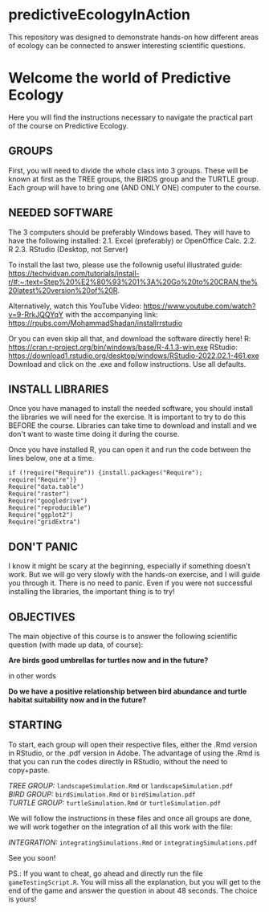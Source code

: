 # predictiveEcologyInAction
This repository was designed to demonstrate hands-on how different areas of ecology can be connected to answer interesting scientific questions.


#  Welcome the world of Predictive Ecology  #

Here you will find the instructions necessary to navigate the 
practical part of the course on Predictive Ecology. 

## GROUPS  
First, you will need to divide the whole class into 3 groups. 
These will be known at first as the TREE groups, the BIRDS group 
and the TURTLE group. Each group will have to bring one (AND ONLY 
ONE) computer to the course.

## NEEDED SOFTWARE  
The 3 computers should be preferably Windows based. They will have 
to have the following installed:
  2.1. Excel (preferably) or OpenOffice Calc.
  2.2. R
  2.3. RStudio (Desktop, not Server)

To install the last two, please use the follownig useful illustrated guide: 
https://techvidvan.com/tutorials/install-r/#:~:text=Step%20%E2%80%93%201%3A%20Go%20to%20CRAN,the%20latest%20version%20of%20R.

Alternatively, watch this YouTube Video: https://www.youtube.com/watch?v=9-RrkJQQYqY
with the accompanying link: https://rpubs.com/MohammadShadan/installrrstudio

Or you can even skip all that, and download the software directly here!
R: https://cran.r-project.org/bin/windows/base/R-4.1.3-win.exe
RStudio: https://download1.rstudio.org/desktop/windows/RStudio-2022.02.1-461.exe
Download and click on the .exe and follow instructions. Use all defaults.

## INSTALL LIBRARIES  
Once you have managed to install the needed software, you should install the 
libraries we will need for the exercise. It is important to try to do this 
BEFORE the course. Libraries can take time to download and install and we 
don't want to waste time doing it during the course.

Once you have installed R, you can open it and run the code between the lines below,
one at a time.  
```
if (!require("Require")) {install.packages("Require"); require("Require")}
Require("data.table")
Require("raster")
Require("googledrive")
Require("reproducible")
Require("ggplot2")
Require("gridExtra")
```
## DON'T PANIC  
I know it might be scary at the beginning, especially if something doesn't work. 
But we will go very slowly with the hands-on exercise, and I will guide you through it. 
There is no need to panic. Even if you were not successful installing the libraries, 
the important thing is to try! 

## OBJECTIVES  
The main objective of this course is to answer the following scientific question 
(with made up data, of course):

**Are birds good umbrellas for turtles now and in the future?**

in other words

**Do we have a positive relationship between bird abundance and turtle habitat suitability now and in the future?**

## STARTING

To start, each group will open their respective files, either the .Rmd version in 
RStudio, or the .pdf version in Adobe. The advantage of using the .Rmd is that you 
can run the codes directly in RStudio, without the need to copy+paste.  

*TREE GROUP:* `landscapeSimulation.Rmd` or `landscapeSimulation.pdf`  
*BIRD GROUP:* `birdSimulation.Rmd` or `birdSimulation.pdf`  
*TURTLE GROUP:* `turtleSimulation.Rmd` or `turtleSimulation.pdf`  

We will follow the instructions in these files and once all groups are done, we will 
work together on the integration of all this work with the file:  

*INTEGRATION:* `integratingSimulations.Rmd` or `integratingSimulations.pdf`  


See you soon!

PS.: If you want to cheat, go ahead and directly run the file `gameTestingScript.R`. You will miss all the explanation, but you will get to the end of the game and answer the question in about 48 seconds. The choice is yours!  
